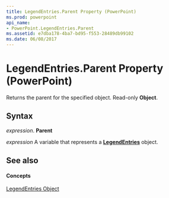 ```yaml
---
title: LegendEntries.Parent Property (PowerPoint)
ms.prod: powerpoint
api_name:
- PowerPoint.LegendEntries.Parent
ms.assetid: e7dba178-4ba7-bd95-f553-28489db99102
ms.date: 06/08/2017
---
```



# LegendEntries.Parent Property (PowerPoint)

Returns the parent for the specified object. Read-only  **Object**.


## Syntax

 _expression_. **Parent**

 _expression_ A variable that represents a **[LegendEntries](PowerPoint.LegendEntries.md)** object.


## See also


#### Concepts


[LegendEntries Object](PowerPoint.LegendEntries.md)

